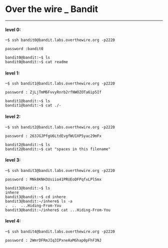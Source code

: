 # Over the wire _ Bandit
---
#### level 0:
```
─$ ssh bandit0@bandit.labs.overthewire.org -p2220
```
```
password :bandit0
```
```
bandit0@bandit:~$ ls
bandit0@bandit:~$ cat readme
```
#### level 1:
```
─$ ssh bandit1@bandit.labs.overthewire.org -p2220
```
```
password : ZjLjTmM6FvvyRnrb2rfNWOZOTa6ip5If
```
```
bandit1@bandit:~$ ls
bandit1@bandit:~$ cat ./-
```
#### level 2:
```
─$ ssh bandit2@bandit.labs.overthewire.org -p2220
```
```
password : 263JGJPfgU6LtdEvgfWU1XP5yac29mFx
```
```
bandit2@bandit:~$ ls
bandit2@bandit:~$ cat "spaces in this filename"
```
#### level 3:
```
─$ ssh bandit3@bandit.labs.overthewire.org -p2220
```
```
password : MNk8KNH3Usiio41PRUEoDFPqfxLPlSmx
```
```
bandit3@bandit:~$ ls
inhere
bandit3@bandit:~$ cd inhere
bandit3@bandit:~/inhere$ ls -a
.  ..  ...Hiding-From-You
bandit3@bandit:~/inhere$ cat ...Hiding-From-You 
```
#### level 4:
```
─$ ssh bandit4@bandit.labs.overthewire.org -p2220
```
```
password : 2WmrDFRmJIq3IPxneAaMGhap0pFhF3NJ
```
